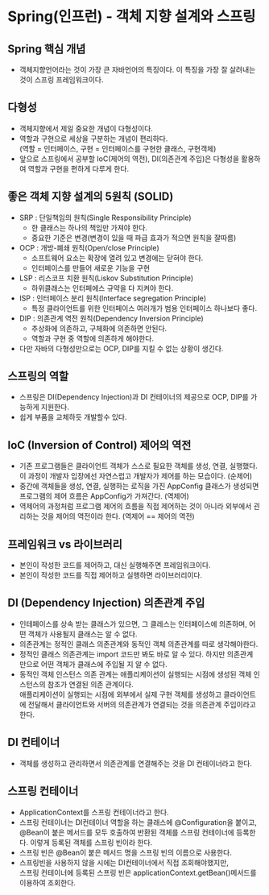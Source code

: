 # Spring(인프런) - 객체 지향 설계와 스프링

## Spring 핵심 개념
- 객체지향언어라는 것이 가장 큰 자바언어의 특징이다. 이 특징을 가장 잘 살려내는 것이 스프링 프레임워크이다.

## 다형성
- 객체지향에서 제일 중요한 개념이 다형성이다.
- 역할과 구현으로 세상을 구분하는 개념이 편리하다.  
(역할 = 인터페이스, 구현 = 인터페이스를 구현한 클래스, 구현객체)
- 앞으로 스프링에서 공부할 IoC(제어의 역전), DI(의존관계 주입)은 다형성을 활용하여 역할과 구현을 편하게 다루게 한다.

## 좋은 객체 지향 설계의 5원칙 (SOLID)
- SRP : 단일책임의 원칙(Single Responsibility Principle)
    - 한 클래스는 하나의 책임만 가져야 한다.
    - 중요한 기준은 변경(변경이 있을 때 파급 효과가 적으면 원칙을 잘따름)
- OCP : 개방-폐쇄 원칙(Open/close Principle)
    - 소프트웨어 요소는 확장에 열려 있고 변경에는 닫혀야 한다.
    - 인터페이스를 만들어 새로운 기능을 구현
- LSP : 리스코프 치환 원칙(Liskov Substitution Principle)
    - 하위클래스는 인터페에스 규약을 다 지켜야 한다.
- ISP : 인터페이스 분리 원칙(Interface segregation Principle)
    - 특정 클라이언트를 위한 인터페이스 여러개가 범용 인터페이스 하나보다 좋다.
- DIP : 의존관계 역전 원칙(Dependency Inversion Principle)
    - 추상화에 의존하고, 구체화에 의존하면 안된다.
    - 역할과 구현 중 역할에 의존하게 해야한다.
- 다만 자바의 다형성만으로는 OCP, DIP를 지킬 수 없는 상황이 생긴다.

## 스프링의 역할
- 스프링은 DI(Dependency Injection)과 DI 컨테이너의 제공으로 OCP, DIP를 가능하게 지원한다.
- 쉽게 부품을 교체하듯 개발할수 있다.

## IoC (Inversion of Control) 제어의 역전
- 기존 프로그램들은 클라이언트 객체가 스스로 필요한 객체를 생성, 연결, 실행했다.  
이 과정이 개발자 입장에선 자연스럽고 개발자가 제어를 하는 모습이다. (순제어)
- 중간에 객체들을 생성, 연결, 실행하는 로직을 가진 AppConfig 클래스가 생성되면 프로그램의 제어 흐름은 AppConfig가 가져간다. (역제어)
- 역제어의 과정처럼 프로그램 제어의 흐름을 직접 제어하는 것이 아니라 외부에서 괸리하는 것을 제어의 역전이라 한다. (역제어 == 제어의 역전)

## 프레임워크 vs 라이브러리
- 본인이 작성한 코드를 제어하고, 대신 실행해주면 프레임워크이다.
- 본인이 작성한 코드를 직접 제어하고 실행하면 라이브러리이다.

## DI (Dependency Injection) 의존관계 주입
- 인테페이스를 상속 받는 클래스가 있으면, 그 클레스는 인터페이스에 의존하며, 어떤 객체가 사용될지 클래스는 알 수 없다.
- 의존관계는 정적인 클래스 의존관계와 동적인 객체 의존관계를 따로 생각해야한다.
- 정적인 클래스 의존관계는 import 코드만 봐도 바로 알 수 있다. 하지만 의존관계 만으로 어떤 객체가 클래스에 주입될 지 알 수 없다.
- 동적인 객체 인스턴스 의존 관계는 애플리케이션이 실행되는 시점에 생성된 객체 인스턴스의 참조가 연결된 의존 관계이다.  
애플리케이션이 실행되는 시점에 외부에서 실제 구현 객체를 생성하고 클라이언트에 전달해서 클라이언트와 서버의 의존관계가 연결되는 것을 의존관계 주입이라고 한다. 

## DI 컨테이너
- 객체를 생성하고 관리하면서 의존관계를 연결해주는 것을 DI 컨테이너라고 한다.

## 스프링 컨테이너
- ApplicationContext를 스프링 컨테이너라고 한다.
- 스프링 컨테이너는 DI컨테이너 역할을 하는 클래스에 @Configuration을 붙이고,  
@Bean이 붙은 메서드를 모두 호출하여 반환된 객체를 스프링 컨테이너에 등록한다. 이렇게 등록된 객체를 스프링 빈이라 한다.
- 스프링 빈은 @Bean이 붙은 메서드 명을 스프링 빈의 이름으로 사용한다.
- 스프링빈을 사용하지 않을 시에는 DI컨테이너에서 직접 조회해야했지만,  
스프링 컨테이너에 등록된 스프링 빈은 applicationContext.getBean()메서드를 이용하여 조회한다.
